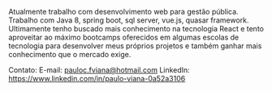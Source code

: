 Atualmente trabalho com desenvolvimento web para gestão pública. Trabalho com Java 8, spring boot, sql server, vue.js, quasar framework.
Ultimamente tenho buscado mais conhecimento na tecnologia React e tento aproveitar ao máximo bootcamps oferecidos em algumas escolas de tecnologia para desenvolver meus próprios projetos e também ganhar mais conhecimento que o mercado exige.

Contato: 
E-mail: pauloc.fviana@hotmail.com
LinkedIn: https://www.linkedin.com/in/paulo-viana-0a52a3106
